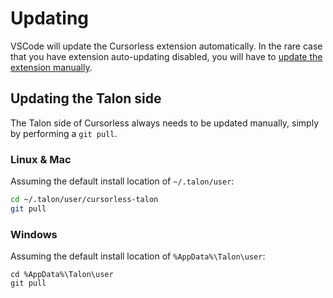 # Updating

VSCode will update the Cursorless extension automatically. In the rare case that you have extension auto-updating disabled, you will have to [update the extension manually](https://code.visualstudio.com/docs/editor/extension-marketplace#_update-an-extension-manually).

## Updating the Talon side

The Talon side of Cursorless always needs to be updated manually, simply by performing a `git pull`.

### Linux & Mac

Assuming the default install location of `~/.talon/user`:

```bash
cd ~/.talon/user/cursorless-talon
git pull
```

### Windows

Assuming the default install location of `%AppData%\Talon\user`:

```batch
cd %AppData%\Talon\user
git pull
```
